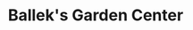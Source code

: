 ---
title: "Ballek's Garden Center"
url: /east-haddam/balleks-garden-center/
shop: garden centre
---